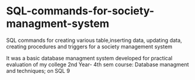 # SQL-commands-for-society-managment-system
SQL commands for creating various table,inserting data, updating data, creating procedures and triggers for a society management system

It was a basic database managment system developed for practical evaluation of my college 2nd Year- 4th sem course: Database managment and techniques; on SQL 9
